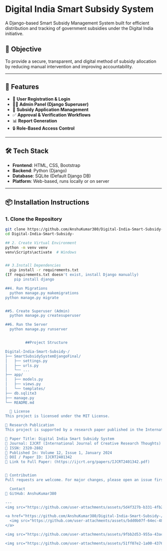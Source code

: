 
# Digital India Smart Subsidy System

A Django-based Smart Subsidy Management System built for efficient distribution and tracking of government subsidies under the Digital India initiative.

## 🎯 Objective

To provide a secure, transparent, and digital method of subsidy allocation by reducing manual intervention and improving accountability.

---

## 🚀 Features

- 👤 **User Registration & Login**
- 🧑‍💼 **Admin Panel (Django Superuser)**
- 📜 **Subsidy Application Management**
- ✅ **Approval & Verification Workflows**
- 📊 **Report Generation**
- 🔒 **Role-Based Access Control**

---

## 🛠️ Tech Stack

- **Frontend**: HTML, CSS, Bootstrap
- **Backend**: Python (Django)
- **Database**: SQLite (Default Django DB)
- **Platform**: Web-based, runs locally or on server

---

## 📦 Installation Instructions

### 1. Clone the Repository
```bash
git clone https://github.com/AnshuKumar380/Digital-India-Smart-Subsidy-.git
cd Digital-India-Smart-Subsidy-

## 2. Create Virtual Environment
python -m venv venv
venv\Scripts\activate  # Windows


## 3.Install Dependencies
  pip install -r requirements.txt
(If requirements.txt doesn't exist, install Django manually)
    pip install django

##4. Run Migrations
  python manage.py makemigrations
python manage.py migrate


##5. Create Superuser (Admin)
  python manage.py createsuperuser

##6. Run the Server
  python manage.py runserver


         ##Project Structure

Digital-India-Smart-Subsidy-/
├── SmartSubsidySystemDjangoFinal/
│   ├── settings.py
│   ├── urls.py
│   └── ...
├── app/
│   ├── models.py
│   ├── views.py
│   └── templates/
├── db.sqlite3
├── manage.py
└── README.md

  📃 License
This project is licensed under the MIT License.

📄 Research Publication
This project is supported by a research paper published in the International Journal of Creative Research Thoughts (IJCRT).

🔹 Paper Title: Digital India Smart Subsidy System
🔹 Journal: IJCRT (International Journal of Creative Research Thoughts)
🔹 ISSN: 2320-2882
🔹 Published In: Volume 12, Issue 1, January 2024
🔹 DOI / Paper ID: IJCRT2401342
🔗 Link to Full Paper: (https://ijcrt.org/papers/IJCRT2401342.pdf)


🤝 Contribution
Pull requests are welcome. For major changes, please open an issue first to discuss what you would like to change.

  Contact
🔗 GitHub: AnshuKumar380

---
<img src="https://github.com/user-attachments/assets/5d4f327b-b331-4fb2-9836-e83e4c8c8321" alt="image" />

<a href="https://github.com/AnshuKumar380/Digital-India-Smart-Subsidy-/blob/main/Screenshot%202025-05-31%20163233.png" target="_blank">
  <img src="https://github.com/user-attachments/assets/bdd0b07f-64ec-486b-af0e-a1a67f3fb9b8" alt="image" />
</a>

<img src="https://github.com/user-attachments/assets/9fbb2d53-955a-43ac-858a-0c3a4c59296f" alt="image" />

<img src="https://github.com/user-attachments/assets/51ff07e2-1a00-4376-8d73-2123bd862415" alt="image" />






